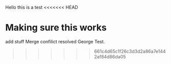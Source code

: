 Hello this is a test
<<<<<<< HEAD

Making sure this works 
=======
add stuff
Merge confilict resolved 
George Test.
>>>>>>> 661c4d65c1f26c3d3d2a86a7e1442af84d86da05
